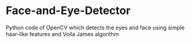 # Face-and-Eye-Detector
Python code of OpenCV which detects the eyes and face using simple haar-like features and Voila James algorithm
